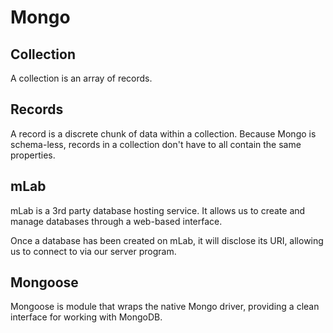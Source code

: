 # Mongo

## Collection

A collection is an array of records.

## Records

A record is a discrete chunk of data within a collection. Because Mongo is schema-less, records in a collection don't have to all contain the same properties.

## mLab

mLab is a 3rd party database hosting service. It allows us to create and manage databases through a web-based interface.

Once a database has been created on mLab, it will disclose its URI, allowing us to connect to via our server program.

## Mongoose

Mongoose is module that wraps the native Mongo driver, providing a clean interface for working with MongoDB.